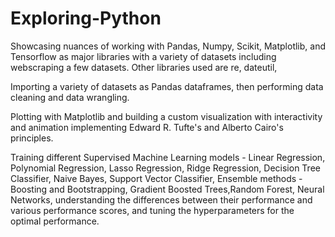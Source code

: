 # Exploring-Python
Showcasing nuances of working with Pandas, Numpy, Scikit, Matplotlib, and Tensorflow as major libraries with a variety of datasets including webscraping a few datasets. Other libraries used are re, dateutil,

Importing a variety of datasets as Pandas dataframes, then performing data cleaning and data wrangling. 

Plotting with Matplotlib and building a custom visualization with interactivity and animation implementing Edward R. Tufte's and Alberto Cairo's principles.

Training different Supervised Machine Learning models - Linear Regression, Polynomial Regression, Lasso Regression, Ridge Regression,
Decision Tree Classifier, Naive Bayes, Support Vector Classifier, Ensemble methods - Boosting and Bootstrapping, Gradient Boosted Trees,Random Forest, Neural Networks, understanding the differences between their performance and various performance scores, and tuning the hyperparameters for the optimal performance. 
